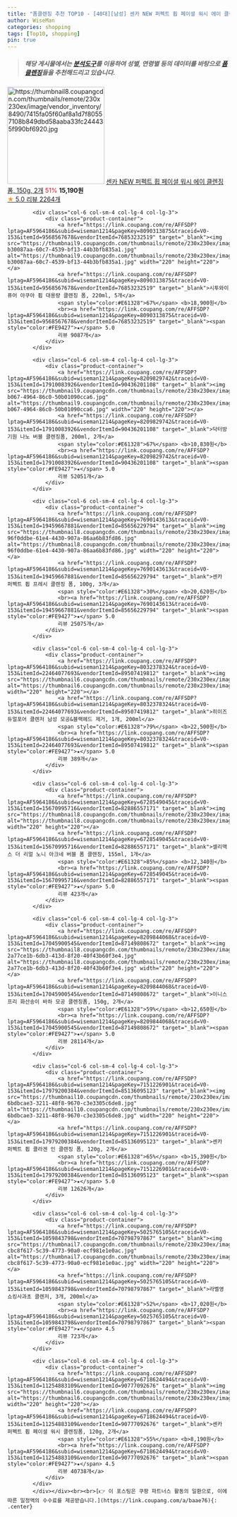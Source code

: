 ```yaml
---
title: "폼클렌징 추천 TOP10 - [40대][남성] 센카 NEW 퍼펙트 휩 페이셜 워시 에이 클렌징 폼, 150g, 2개"
author: WiseMan
categories: shopping
tags: [Top10, shopping]
pin: true
---
```


> ##### 해당 게시물에서는 [**분석도구**](https://itemscout.io/)를 이용하여 **성별**, **연령별** 등의 데이터를 바탕으로 [**폼클렌징**](https://link.coupang.com/a/baae76)들을 추천해드리고 있습니다.
<div class="container"><div class="row">
            <div class="col-6 col-sm-4 col-lg-4 col-lg-3">
                <div class="product-container">
                    <a href="https://link.coupang.com/re/AFFSDP?lptag=AF5964186&subid=wiseman1214&pageKey=8209849478&traceid=V0-153&itemId=15760754028&vendorItemId=88081382219" target="_blank"><img src="https://thumbnail8.coupangcdn.com/thumbnails/remote/230x230ex/image/vendor_inventory/8490/7415fa05f60af8a1d7f80557108b849dbd58aaba33fc244435f990bf6920.jpg" alt="https://thumbnail8.coupangcdn.com/thumbnails/remote/230x230ex/image/vendor_inventory/8490/7415fa05f60af8a1d7f80557108b849dbd58aaba33fc244435f990bf6920.jpg" width="220" height="220"></a>
                    <a href="https://link.coupang.com/re/AFFSDP?lptag=AF5964186&subid=wiseman1214&pageKey=8209849478&traceid=V0-153&itemId=15760754028&vendorItemId=88081382219" target="_blank">센카 NEW 퍼펙트 휩 페이셜 워시 에이 클렌징 폼, 150g, 2개</a>
                    <span style="color:#E61328">51%</span> <b>15,190원</b>
                    <br><a href="https://link.coupang.com/re/AFFSDP?lptag=AF5964186&subid=wiseman1214&pageKey=8209849478&traceid=V0-153&itemId=15760754028&vendorItemId=88081382219" target="_blank"><span style="color:#FE9427">★</span> 5.0
                    리뷰 2264개</a>
                </div>
            </div>
            
            <div class="col-6 col-sm-4 col-lg-4 col-lg-3">
                <div class="product-container">
                    <a href="https://link.coupang.com/re/AFFSDP?lptag=AF5964186&subid=wiseman1214&pageKey=8090313875&traceid=V0-153&itemId=9568567678&vendorItemId=76853232519" target="_blank"><img src="https://thumbnail9.coupangcdn.com/thumbnails/remote/230x230ex/image/retail/images/199748411381257-b30087aa-60c7-4539-bf13-44b3bfb835a1.jpg" alt="https://thumbnail9.coupangcdn.com/thumbnails/remote/230x230ex/image/retail/images/199748411381257-b30087aa-60c7-4539-bf13-44b3bfb835a1.jpg" width="220" height="220"></a>
                    <a href="https://link.coupang.com/re/AFFSDP?lptag=AF5964186&subid=wiseman1214&pageKey=8090313875&traceid=V0-153&itemId=9568567678&vendorItemId=76853232519" target="_blank">시투와이 퓨어 아쿠아 휩 대용량 클렌징 폼, 220ml, 5개</a>
                    <span style="color:#E61328">67%</span> <b>18,900원</b>
                    <br><a href="https://link.coupang.com/re/AFFSDP?lptag=AF5964186&subid=wiseman1214&pageKey=8090313875&traceid=V0-153&itemId=9568567678&vendorItemId=76853232519" target="_blank"><span style="color:#FE9427">★</span> 5.0
                    리뷰 9087개</a>
                </div>
            </div>
            
            <div class="col-6 col-sm-4 col-lg-4 col-lg-3">
                <div class="product-container">
                    <a href="https://link.coupang.com/re/AFFSDP?lptag=AF5964186&subid=wiseman1214&pageKey=8209829742&traceid=V0-153&itemId=17910083926&vendorItemId=90436201108" target="_blank"><img src="https://thumbnail9.coupangcdn.com/thumbnails/remote/230x230ex/image/retail/images/2024/06/24/12/6/a5799ab7-b067-4964-86c0-50b01090cca6.jpg" alt="https://thumbnail9.coupangcdn.com/thumbnails/remote/230x230ex/image/retail/images/2024/06/24/12/6/a5799ab7-b067-4964-86c0-50b01090cca6.jpg" width="220" height="220"></a>
                    <a href="https://link.coupang.com/re/AFFSDP?lptag=AF5964186&subid=wiseman1214&pageKey=8209829742&traceid=V0-153&itemId=17910083926&vendorItemId=90436201108" target="_blank">닥터방기원 나노 버블 클렌징폼, 200ml, 2개</a>
                    <span style="color:#E61328">67%</span> <b>10,830원</b>
                    <br><a href="https://link.coupang.com/re/AFFSDP?lptag=AF5964186&subid=wiseman1214&pageKey=8209829742&traceid=V0-153&itemId=17910083926&vendorItemId=90436201108" target="_blank"><span style="color:#FE9427">★</span> 5.0
                    리뷰 52051개</a>
                </div>
            </div>
            
            <div class="col-6 col-sm-4 col-lg-4 col-lg-3">
                <div class="product-container">
                    <a href="https://link.coupang.com/re/AFFSDP?lptag=AF5964186&subid=wiseman1214&pageKey=7690143613&traceid=V0-153&itemId=19459667881&vendorItemId=85656229794" target="_blank"><img src="https://thumbnail8.coupangcdn.com/thumbnails/remote/230x230ex/image/retail/images/530861726130523-96f0ddbe-61e4-4430-907a-86aa6b83fd86.jpg" alt="https://thumbnail8.coupangcdn.com/thumbnails/remote/230x230ex/image/retail/images/530861726130523-96f0ddbe-61e4-4430-907a-86aa6b83fd86.jpg" width="220" height="220"></a>
                    <a href="https://link.coupang.com/re/AFFSDP?lptag=AF5964186&subid=wiseman1214&pageKey=7690143613&traceid=V0-153&itemId=19459667881&vendorItemId=85656229794" target="_blank">센카 퍼펙트 휩 프레시 클렌징 폼, 100g, 3개</a>
                    <span style="color:#E61328">30%</span> <b>20,620원</b>
                    <br><a href="https://link.coupang.com/re/AFFSDP?lptag=AF5964186&subid=wiseman1214&pageKey=7690143613&traceid=V0-153&itemId=19459667881&vendorItemId=85656229794" target="_blank"><span style="color:#FE9427">★</span> 5.0
                    리뷰 25075개</a>
                </div>
            </div>
            
            <div class="col-6 col-sm-4 col-lg-4 col-lg-3">
                <div class="product-container">
                    <a href="https://link.coupang.com/re/AFFSDP?lptag=AF5964186&subid=wiseman1214&pageKey=8032378324&traceid=V0-153&itemId=22464077693&vendorItemId=89507419812" target="_blank"><img src="https://thumbnail6.coupangcdn.com/thumbnails/remote/230x230ex/image/vendor_inventory/f190/504fc30bf583f1582bc3b6c353c9299f1aa69f2706bde3e27f03c9f5d412.png" alt="https://thumbnail6.coupangcdn.com/thumbnails/remote/230x230ex/image/vendor_inventory/f190/504fc30bf583f1582bc3b6c353c9299f1aa69f2706bde3e27f03c9f5d412.png" width="220" height="220"></a>
                    <a href="https://link.coupang.com/re/AFFSDP?lptag=AF5964186&subid=wiseman1214&pageKey=8032378324&traceid=V0-153&itemId=22464077693&vendorItemId=89507419812" target="_blank">히이즈 듀얼포어 클렌저 남성 모공&블랙헤드 제거, 1개, 200ml</a>
                    <span style="color:#E61328">79%</span> <b>22,500원</b>
                    <br><a href="https://link.coupang.com/re/AFFSDP?lptag=AF5964186&subid=wiseman1214&pageKey=8032378324&traceid=V0-153&itemId=22464077693&vendorItemId=89507419812" target="_blank"><span style="color:#FE9427">★</span> 5.0
                    리뷰 389개</a>
                </div>
            </div>
            
            <div class="col-6 col-sm-4 col-lg-4 col-lg-3">
                <div class="product-container">
                    <a href="https://link.coupang.com/re/AFFSDP?lptag=AF5964186&subid=wiseman1214&pageKey=6728549045&traceid=V0-153&itemId=15670995716&vendorItemId=82886557171" target="_blank"><img src="https://thumbnail8.coupangcdn.com/thumbnails/remote/230x230ex/image/rs_quotation_api/h9fptuyz/e7ebfd1382b9462cbf30cfc5c462f57e.jpg" alt="https://thumbnail8.coupangcdn.com/thumbnails/remote/230x230ex/image/rs_quotation_api/h9fptuyz/e7ebfd1382b9462cbf30cfc5c462f57e.jpg" width="220" height="220"></a>
                    <a href="https://link.coupang.com/re/AFFSDP?lptag=AF5964186&subid=wiseman1214&pageKey=6728549045&traceid=V0-153&itemId=15670995716&vendorItemId=82886557171" target="_blank">셀리맥스 더 리얼 노니 아크네 버블 폼 클렌징, 155ml, 1개</a>
                    <span style="color:#E61328">85%</span> <b>12,340원</b>
                    <br><a href="https://link.coupang.com/re/AFFSDP?lptag=AF5964186&subid=wiseman1214&pageKey=6728549045&traceid=V0-153&itemId=15670995716&vendorItemId=82886557171" target="_blank"><span style="color:#FE9427">★</span> 5.0
                    리뷰 423개</a>
                </div>
            </div>
            
            <div class="col-6 col-sm-4 col-lg-4 col-lg-3">
                <div class="product-container">
                    <a href="https://link.coupang.com/re/AFFSDP?lptag=AF5964186&subid=wiseman1214&pageKey=8209844068&traceid=V0-153&itemId=17045900545&vendorItemId=87149808672" target="_blank"><img src="https://thumbnail8.coupangcdn.com/thumbnails/remote/230x230ex/image/retail/images/1036805755569490-2a77ce1b-6db3-413d-8f20-40f43b60f3e4.jpg" alt="https://thumbnail8.coupangcdn.com/thumbnails/remote/230x230ex/image/retail/images/1036805755569490-2a77ce1b-6db3-413d-8f20-40f43b60f3e4.jpg" width="220" height="220"></a>
                    <a href="https://link.coupang.com/re/AFFSDP?lptag=AF5964186&subid=wiseman1214&pageKey=8209844068&traceid=V0-153&itemId=17045900545&vendorItemId=87149808672" target="_blank">이니스프리 화산송이 바하 모공 클렌징폼, 150g, 2개</a>
                    <span style="color:#E61328">59%</span> <b>12,650원</b>
                    <br><a href="https://link.coupang.com/re/AFFSDP?lptag=AF5964186&subid=wiseman1214&pageKey=8209844068&traceid=V0-153&itemId=17045900545&vendorItemId=87149808672" target="_blank"><span style="color:#FE9427">★</span> 5.0
                    리뷰 28114개</a>
                </div>
            </div>
            
            <div class="col-6 col-sm-4 col-lg-4 col-lg-3">
                <div class="product-container">
                    <a href="https://link.coupang.com/re/AFFSDP?lptag=AF5964186&subid=wiseman1214&pageKey=7151226901&traceid=V0-153&itemId=17979200384&vendorItemId=85136095123" target="_blank"><img src="https://thumbnail10.coupangcdn.com/thumbnails/remote/230x230ex/image/retail/images/541831424812340-6bdbcae3-3211-48f8-9670-c3e3305c6de8.jpg" alt="https://thumbnail10.coupangcdn.com/thumbnails/remote/230x230ex/image/retail/images/541831424812340-6bdbcae3-3211-48f8-9670-c3e3305c6de8.jpg" width="220" height="220"></a>
                    <a href="https://link.coupang.com/re/AFFSDP?lptag=AF5964186&subid=wiseman1214&pageKey=7151226901&traceid=V0-153&itemId=17979200384&vendorItemId=85136095123" target="_blank">센카 퍼펙트 휩 콜라겐 인 클렌징 폼, 120g, 2개</a>
                    <span style="color:#E61328">65%</span> <b>15,390원</b>
                    <br><a href="https://link.coupang.com/re/AFFSDP?lptag=AF5964186&subid=wiseman1214&pageKey=7151226901&traceid=V0-153&itemId=17979200384&vendorItemId=85136095123" target="_blank"><span style="color:#FE9427">★</span> 5.0
                    리뷰 12626개</a>
                </div>
            </div>
            
            <div class="col-6 col-sm-4 col-lg-4 col-lg-3">
                <div class="product-container">
                    <a href="https://link.coupang.com/re/AFFSDP?lptag=AF5964186&subid=wiseman1214&pageKey=5025765105&traceid=V0-153&itemId=1059843798&vendorItemId=70798797867" target="_blank"><img src="https://thumbnail7.coupangcdn.com/thumbnails/remote/230x230ex/image/retail/images/371892206884570-cbc8f617-5c39-4773-90a0-ecf981e1e0ac.jpg" alt="https://thumbnail7.coupangcdn.com/thumbnails/remote/230x230ex/image/retail/images/371892206884570-cbc8f617-5c39-4773-90a0-ecf981e1e0ac.jpg" width="220" height="220"></a>
                    <a href="https://link.coupang.com/re/AFFSDP?lptag=AF5964186&subid=wiseman1214&pageKey=5025765105&traceid=V0-153&itemId=1059843798&vendorItemId=70798797867" target="_blank">라벨영 쇼킹사과초 클렌저, 3개, 200ml</a>
                    <span style="color:#E61328">52%</span> <b>17,020원</b>
                    <br><a href="https://link.coupang.com/re/AFFSDP?lptag=AF5964186&subid=wiseman1214&pageKey=5025765105&traceid=V0-153&itemId=1059843798&vendorItemId=70798797867" target="_blank"><span style="color:#FE9427">★</span> 4.5
                    리뷰 723개</a>
                </div>
            </div>
            
            <div class="col-6 col-sm-4 col-lg-4 col-lg-3">
                <div class="product-container">
                    <a href="https://link.coupang.com/re/AFFSDP?lptag=AF5964186&subid=wiseman1214&pageKey=6718624494&traceid=V0-153&itemId=11254883109&vendorItemId=90777092676" target="_blank"><img src="https://thumbnail6.coupangcdn.com/thumbnails/remote/230x230ex/image/vendor_inventory/2f6f/b1c5ee961e434fefda634e4a55c54d376b58b8a4e3e06a80da8de74c79c1.jpg" alt="https://thumbnail6.coupangcdn.com/thumbnails/remote/230x230ex/image/vendor_inventory/2f6f/b1c5ee961e434fefda634e4a55c54d376b58b8a4e3e06a80da8de74c79c1.jpg" width="220" height="220"></a>
                    <a href="https://link.coupang.com/re/AFFSDP?lptag=AF5964186&subid=wiseman1214&pageKey=6718624494&traceid=V0-153&itemId=11254883109&vendorItemId=90777092676" target="_blank">센카 퍼펙트 휩 페이셜 워시 클렌징폼, 120g, 2개</a>
                    <span style="color:#E61328">55%</span> <b>8,190원</b>
                    <br><a href="https://link.coupang.com/re/AFFSDP?lptag=AF5964186&subid=wiseman1214&pageKey=6718624494&traceid=V0-153&itemId=11254883109&vendorItemId=90777092676" target="_blank"><span style="color:#FE9427">★</span> 4.5
                    리뷰 40738개</a>
                </div>
            </div>
            </div></div><br><br>[👉 이 포스팅은 쿠팡 파트너스 활동의 일환으로, 이에 따른 일정액의 수수료를 제공받습니다.](https://link.coupang.com/a/baae76){: .center}